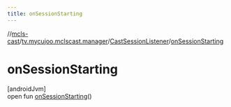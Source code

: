 ```yaml
---
title: onSessionStarting
---
```

//[mcls-cast](../../../index.html)/[tv.mycujoo.mclscast.manager](../index.html)/[CastSessionListener](index.html)/[onSessionStarting](on-session-starting.html)



# onSessionStarting



[androidJvm]\
open fun [onSessionStarting](on-session-starting.html)()




